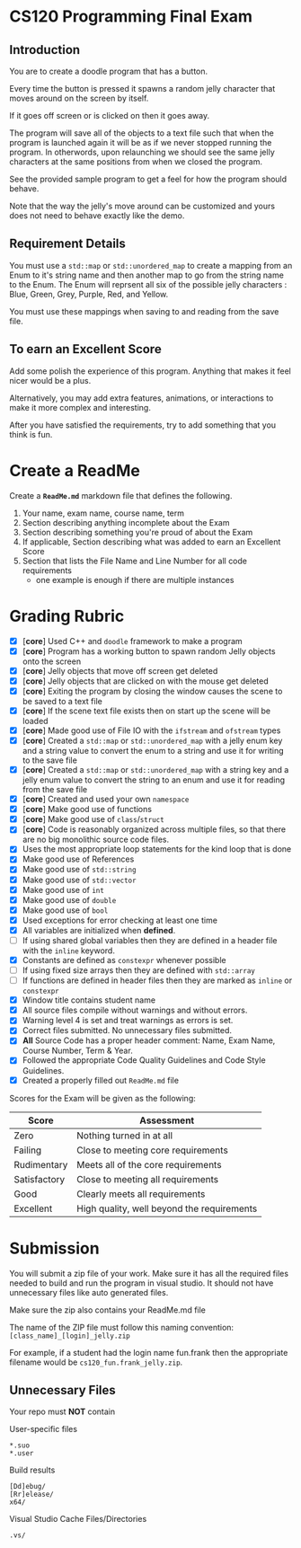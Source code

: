 # CS120 Programming Final Exam

## Introduction

You are to create a doodle program that has a button. 

Every time the button is pressed it spawns a random jelly character that moves around on the screen by itself. 

If it goes off screen or is clicked on then it goes away. 

The program will save all of the objects to a text file such that when the program is launched again it will be as if we never stopped running the program. In otherwords, upon relaunching we should see the same jelly characters at the same positions from when we closed the program.

See the provided sample program to get a feel for how the program should behave.

Note that the way the jelly's move around can be customized and yours does not need to behave exactly like the demo.

## Requirement Details

You must use a `std::map` or `std::unordered_map` to create a mapping from an Enum to it's string name and then another map to go from the string name to the Enum. The Enum will reprsent all six of the possible jelly characters : Blue, Green, Grey, Purple, Red, and Yellow.

You must use these mappings when saving to and reading from the save file.

## To earn an Excellent Score

Add some polish the experience of this program. Anything that makes it feel nicer would be a plus.

Alternatively, you may add extra features, animations, or interactions to make it more complex and interesting.

After you have satisfied the requirements, try to add something that you think is fun.

# Create a ReadMe


Create a **`ReadMe.md`** markdown file that defines the following.

1. Your name, exam name, course name, term
2. Section describing anything incomplete about the Exam
3. Section describing something you're proud of about the Exam
4. If applicable, Section describing what was added to earn an Excellent Score
5. Section that lists the File Name and Line Number for all code requirements
    - one example is enough if there are multiple instances

# Grading Rubric

- [x] [**core**] Used C++ and `doodle` framework to make a program
- [x] [**core**] Program has a working button to spawn random Jelly objects onto the screen
- [x] [**core**] Jelly objects that move off screen get deleted
- [x] [**core**] Jelly objects that are clicked on with the mouse get deleted
- [x] [**core**] Exiting the program by closing the window causes the scene to be saved to a text file
- [x] [**core**] If the scene text file exists then on start up the scene will be loaded
- [x] [**core**] Made good use of File IO with the `ifstream` and `ofstream` types
- [x] [**core**] Created a `std::map` or `std::unordered_map` with a jelly enum key and a string value to convert the enum to a string and use it for writing to the save file
- [x] [**core**] Created a `std::map` or `std::unordered_map` with a string key and a jelly enum value to convert the string to an enum and use it for reading from the save file
- [x] [**core**] Created and used your own `namespace`
- [x] [**core**] Make good use of functions
- [x] [**core**] Make good use of `class`/`struct`
- [x] [**core**] Code is reasonably organized across multiple files, so that there are no big monolithic source code files.
- [x] Uses the most appropriate loop statements for the kind loop that is done
- [x] Make good use of References
- [x] Make good use of `std::string`
- [x] Make good use of `std::vector`
- [x] Make good use of `int`
- [x] Make good use of `double`
- [x] Make good use of `bool`
- [x] Used exceptions for error checking at least one time
- [x] All variables are initialized when **defined**.
- [ ] If using shared global variables then they are defined in a header file with the `inline` keyword.
- [x] Constants are defined as `constexpr` whenever possible
- [ ] If using fixed size arrays then they are defined with `std::array`
- [ ] If functions are defined in header files then they are marked as `inline` or `constexpr`
- [x] Window title contains student name
- [x] All source files compile without warnings and without errors.
- [x] Warning level 4 is set and treat warnings as errors is set.
- [x] Correct files submitted. No unnecessary files submitted.
- [x] **All** Source Code has a proper header comment: Name, Exam Name, Course Number, Term & Year.
- [x] Followed the appropriate Code Quality Guidelines and Code Style Guidelines.
- [x] Created a properly filled out `ReadMe.md` file

Scores for the Exam will be given as the following:

Score        | Assessment
------------ | ----------
Zero         | Nothing turned in at all
Failing      | Close to meeting core requirements
Rudimentary  | Meets all of the core requirements
Satisfactory | Close to meeting all requirements
Good         | Clearly meets all requirements 
Excellent    | High quality, well beyond the requirements

# Submission

You will submit a zip file of your work. Make sure it has all the required files needed to build and run the program in visual studio. It should not have unnecessary files like auto generated files.

Make sure the zip also contains your ReadMe.md file

The name of the ZIP file must follow this naming convention: `[class_name]_[login]_jelly.zip`

For example, if a student had the login name fun.frank then the appropriate filename would be `cs120_fun.frank_jelly.zip`.

## Unnecessary Files

Your repo must **NOT** contain

User-specific files

    *.suo
    *.user

Build results

    [Dd]ebug/
    [Rr]elease/
    x64/

Visual Studio Cache Files/Directories

    .vs/
